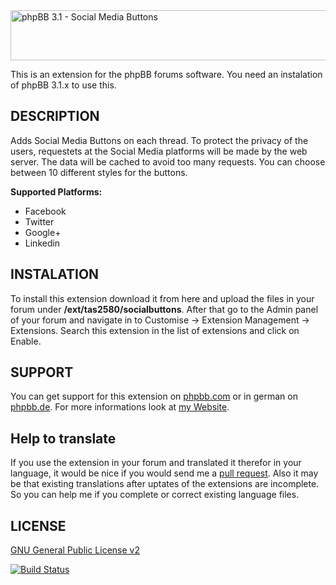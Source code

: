 <img src="https://tas2580.net/downloads/image-7.png" width="600" height="80" alt="phpBB 3.1 - Social Media Buttons" />

This is an extension for the phpBB forums software. You need an instalation of phpBB 3.1.x to use this.

DESCRIPTION
-------
Adds Social Media Buttons on each thread. To protect the privacy of the users, requestets at the Social Media platforms 
will be made by the web server. The data will be cached to avoid too many requests. 
You can choose between 10 different styles for the buttons.

<b>Supported Platforms:</b>
<ul>
<li>Facebook</li>
<li>Twitter</li>
<li>Google+</li>
<li>Linkedin</li>
</ul>

INSTALATION
----------
To install this extension download it from here and upload the files in your forum under <b>/ext/tas2580/socialbuttons</b>.
After that go to the Admin panel of your forum and navigate in to Customise -> Extension Management -> Extensions. Search
this extension in the list of extensions and click on Enable.

SUPPORT
-------
You can get support for this extension on <a href="https://www.phpbb.com/community/viewtopic.php?f=456&t=2281326">phpbb.com</a>
or in german on <a href="https://www.phpbb.de/community/viewtopic.php?f=149&t=232974">phpbb.de</a>. For more informations look at
<a href="https://tas2580.net/downloads/download-7.html">my Website</a>.

Help to translate
-----------------
If you use the extension in your forum and translated it therefor in your language, it would be nice if you would send me a <a href="https://help.github.com/articles/using-pull-requests/">pull request</a>. Also it may be that existing translations after uptates of the extensions are incomplete. So you can help me if you complete or correct existing language files.

LICENSE
-------
<a href="http://opensource.org/licenses/gpl-2.0.php">GNU General Public License v2</a>

[![Build Status](https://travis-ci.org/tas2580/phpBB-3.1-Social-Media-Buttons.svg?branch=master)](https://travis-ci.org/tas2580/phpBB-3.1-Social-Media-Buttons)

